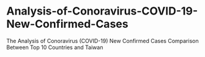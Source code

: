 # Analysis-of-Conoravirus-COVID-19-New-Confirmed-Cases
The Analysis of Conoravirus (COVID-19) New Confirmed Cases Comparison Between Top 10 Countries and Taiwan
